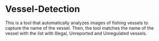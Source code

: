 # Vessel-Detection
This is a tool that automatically analyzes images of fishing vessels to capture the name of the vessel. Then, the tool matches the name of the vessel with the list with Illegal, Unreported and Unregulated vessels. 
